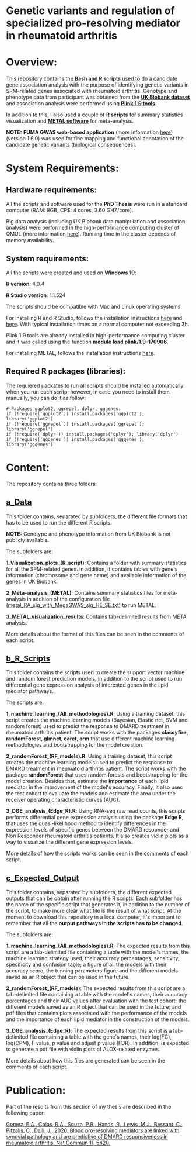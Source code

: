 # Genetic variants and regulation of specialized pro-resolving mediator in rheumatoid arthritis

# Overview: 

This repository contains the **Bash and R scripts** used to do a candidate gene association analysis with the purpose of identifying genetic variants in SPM-related genes associated with rheumatoid arthritis. Genotype and phenotype data from participant was obtained from the [**UK Biobank dataset**](https://www.ukbiobank.ac.uk/) and association analysis were performed using [**Plink 1.9 tools**](https://www.cog-genomics.org/plink/).

In addition to this, I also used a couple of **R scripts** for summary statistics visualization and [**METAL software**](https://genome.sph.umich.edu/wiki/METAL_Documentation) for meta-analysis. 

**NOTE:** **FUMA GWAS web-based application** (more information [here](https://fuma.ctglab.nl/)) (version 1.6.0) was used for fine mapping and functional annotation of the candidate genetic variants (biological consequences). 

# System Requirements: 

## Hardware requirements: 

All the scripts and software used for the **PhD Thesis** were run in a standard computer (RAM: 8GB, CP$: 4 cores, 3.60 GHZ/core). 

Big data analysis (including UK Biobank data manipulation and association analysis) were performed in the high-performance computing cluster of QMUL (more information [here](https://docs.hpc.qmul.ac.uk/)). Running time in the cluster depends of memory availability. 

## System requirements:

All the scripts were created and used on **Windows 10**:

**R version**: 4.0.4 

**R Studio version**: 1.1.524

The scripts should be compatible with Mac and Linux operating systems. 

For installing R and R Studio, follows the installation instructions [here](https://www.stats.bris.ac.uk/R/) and [here](https://www.rstudio.com/products/rstudio/download/). With typical installation times on a normal computer not exceeding 3h.

Plink 1.9 tools are already installed in high-performance computing cluster and it was called using the function **module load plink/1.9-170906**.

For installing METAL, follows the installation instructions [here](https://csg.sph.umich.edu/abecasis/metal/download/).  

## Required R packages (libraries): 

The requiered packates to run all scripts should be installed automatically when you run each scritp; however, in case you need to install them manually, you can do it as follow:

```
# Packages ggplot2, ggrepel, dplyr, gggenes:
if (!require('ggplot2')) install.packages('ggplot2'); library('ggplot2')
if (!require('ggrepel')) install.packages('ggrepel'); library('ggrepel')
if (!require('dplyr')) install.packages('dplyr'); library('dplyr')
if (!require('gggenes')) install.packages('gggenes'); library('gggenes')

```
# Content: 

The repository contains three folders: 

## [a_Data](https://github.com/eagomezc/Machine-Learning-and-RA-treatment/tree/main/a_Data)

This folder contains, separated by subfolders, the different file formats that has to be used to run the different R scripts. 

**NOTE:** Genotype and phenotype information from UK Biobank is not publicly available. 

The subfolders are:

**1_Visualization_plots_(R_script)**: Contains a folder with summary statistics for all the SPM-related genes. In addition, it contains tables with gene's information (chromosome and gene name) and available information of the genes in UK Biobank. 

**2_Meta-analysis_(METAL)**: Contains summary statistics files for meta-analysis in addition of the configuration file ([metal_RA_sig_with_MegaGWAS_sig_HE_SE.txt](https://github.com/eagomezc/CG-association-analysis-in-SPM-related-genes/blob/main/a_Data/2_Meta-analysis_(METAL)/metal_RA_sig_with_MegaGWAS_sig_HE_SE.txt)) to run METAL.

**3_METAL_visualization_results**: Contains tab-delimited results from META analysis. 

More details about the format of this files can be seen in the comments of each script. 

## [b_R_Scripts](https://github.com/eagomezc/Machine-Learning-and-RA-treatment/tree/main/b_R_Scripts)

This folder contains the scripts used to create the support vector machine and random forest prediction models, in addition to the script used to run differential gene expression analysis of interested genes in the lipid mediator pathways. 

The scripts are: 

**1_machine_learning_(All_methodologies).R**: Using a training dataset, this script creates the machine learning models (Bayesian, Elastic net, SVM and random forest) used to predict the response to DMARD treatment in rheumatoid arthritis patient. The script works with the packages **classyfire, randomForest, glmnet, caret, arm** that use different machine learning methodologies and bootstrapping for the model creation. 

**2_randomForest_(RF_models).R**: Using a training dataset, this script creates the machine learning models used to predict the response to DMARD treatment in rheumatoid arthritis patient. The script works with the package **randomForest** that uses random forests and bootstrapping for the model creation. Besides that, estimate the **importance** of each lipid mediator in the improvement of the model's accuracy. Finally, it also uses the test cohort to evaluate the models and estimate the area under the receiver operating characteristic curves (AUC). 

**3_DGE_analysis_(Edge_R).R**: Using RNA-seq raw read counts, this scripts performs differential gene expression analysis using the package **Edge R**, that uses the quasi-likelihood method to identify differences in the expression levels of specific genes between the DMARD responder and Non Responder rheumatoid arthritis patients. It also creates violin plots as a way to visualize the different gene expression levels.

More details of how the scripts works can be seen in the comments of each script. 

## [c_Expected_Output](https://github.com/eagomezc/Machine-Learning-and-RA-treatment/tree/main/c_Expected_Output)

This folder contains, separated by subfolders, the different expected outputs that can be obtain after running the R scripts. Each subfolder has the name of the specific script that generates it, in addition to the number of the script, to make more clear what file is the result of what script. At the moment to download this repository in a local computer, it's important to remember that all the **output pathways in the scripts has to be changed**.

The subfolders are:

**1_machine_learning_(All_methodologies).R**: The expected results from this script are a tab-delimited file containing a table with the model's names, the machine learning strategy used, their accuracy percentages, sensitivity, specificity and confusion table; a figure of all the models with their accuracy score, the tunning parameters figure and the different models saved as an R object that can be used in the future.  

**2_randomForest_(RF_models)**: The expected results from this script are a tab-delimited file containing a table with the model's names, their accuracy percentages and their AUC values after evaluation with the test cohort; the different models saved as an R object that can be used in the future; and pdf files that contains plots associated with the performance of the models and the importance of each lipid mediator in the construction of the models. 

**3_DGE_analysis_(Edge_R)**: The expected results from this script is a tab-delimited file containing a table with the gene's names, their log(FC), log(CPM), F value, p value and adjust p value (FDR). In addition, is expected to generate a pdf file with violin plots of ALOX-related enzymes.

More details about how this files are generated can be seen in the comments of each script. 

# Publication:

Part of the results from this section of my thesis are described in the following paper: 

[Gomez, E.A., Colas, R.A., Souza, P.R., Hands, R., Lewis, M.J., Bessant, C., Pitzalis, C., Dalli, J., 2020. Blood pro-resolving mediators are linked with synovial pathology and are predictive of DMARD responsiveness in rheumatoid arthritis. Nat Commun 11, 5420.](https://www.nature.com/articles/s41467-020-19176-z) 
 
 





